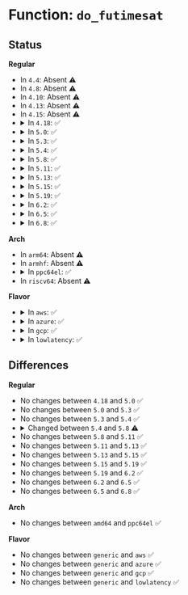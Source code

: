 # Function: <code>do_futimesat</code>

## Status
<b>Regular</b>
<ul>
<li>
In <code>4.4</code>: Absent ⚠️
</li>
<li>
In <code>4.8</code>: Absent ⚠️
</li>
<li>
In <code>4.10</code>: Absent ⚠️
</li>
<li>
In <code>4.13</code>: Absent ⚠️
</li>
<li>
In <code>4.15</code>: Absent ⚠️
</li>
<li>
<details>
<summary>In <code>4.18</code>: ✅</summary>

```c
long int do_futimesat(int dfd, const char *filename, struct timeval *utimes);
```

**Collision:** Unique Static

**Inline:** No

**Transformation:** False

**Instances:**

```
In fs/utimes.c (ffffffff812d2ee0)
Location: fs/utimes.c:187
Inline: False
Direct callers:
  - fs/utimes.c:__ia32_sys_utimes
  - fs/utimes.c:__x64_sys_utimes
  - fs/utimes.c:__ia32_sys_futimesat
  - fs/utimes.c:__x64_sys_futimesat
```
**Symbols:**

```
ffffffff812d2ee0-ffffffff812d2fb2: do_futimesat (STB_LOCAL)
```
</details>
</li>
<li>
<details>
<summary>In <code>5.0</code>: ✅</summary>

```c
long int do_futimesat(int dfd, const char *filename, struct timeval *utimes);
```

**Collision:** Unique Static

**Inline:** No

**Transformation:** False

**Instances:**

```
In fs/utimes.c (ffffffff812e8220)
Location: fs/utimes.c:165
Inline: False
Direct callers:
  - fs/utimes.c:__ia32_sys_utimes
  - fs/utimes.c:__x64_sys_utimes
  - fs/utimes.c:__ia32_sys_futimesat
  - fs/utimes.c:__x64_sys_futimesat
```
**Symbols:**

```
ffffffff812e8220-ffffffff812e82ed: do_futimesat (STB_LOCAL)
```
</details>
</li>
<li>
<details>
<summary>In <code>5.3</code>: ✅</summary>

```c
long int do_futimesat(int dfd, const char *filename, struct timeval *utimes);
```

**Collision:** Unique Static

**Inline:** No

**Transformation:** False

**Instances:**

```
In fs/utimes.c (ffffffff81306b20)
Location: fs/utimes.c:165
Inline: False
Direct callers:
  - fs/utimes.c:__ia32_sys_utimes
  - fs/utimes.c:__x64_sys_utimes
  - fs/utimes.c:__ia32_sys_futimesat
  - fs/utimes.c:__x64_sys_futimesat
```
**Symbols:**

```
ffffffff81306b20-ffffffff81306bf4: do_futimesat (STB_LOCAL)
```
</details>
</li>
<li>
<details>
<summary>In <code>5.4</code>: ✅</summary>

```c
long int do_futimesat(int dfd, const char *filename, struct timeval *utimes);
```

**Collision:** Unique Static

**Inline:** No

**Transformation:** False

**Instances:**

```
In fs/utimes.c (ffffffff81319b80)
Location: fs/utimes.c:163
Inline: False
Direct callers:
  - fs/utimes.c:__ia32_sys_utimes
  - fs/utimes.c:__x64_sys_utimes
  - fs/utimes.c:__ia32_sys_futimesat
  - fs/utimes.c:__x64_sys_futimesat
```
**Symbols:**

```
ffffffff81319b80-ffffffff81319c54: do_futimesat (STB_LOCAL)
```
</details>
</li>
<li>
<details>
<summary>In <code>5.8</code>: ✅</summary>

```c
long int do_futimesat(int dfd, const char *filename, struct __kernel_old_timeval *utimes);
```

**Collision:** Unique Static

**Inline:** No

**Transformation:** False

**Instances:**

```
In fs/utimes.c (ffffffff81353b10)
Location: fs/utimes.c:165
Inline: False
Direct callers:
  - fs/utimes.c:__ia32_sys_utimes
  - fs/utimes.c:__x64_sys_utimes
  - fs/utimes.c:__ia32_sys_futimesat
  - fs/utimes.c:__x64_sys_futimesat
```
**Symbols:**

```
ffffffff81353b10-ffffffff81353bd7: do_futimesat (STB_LOCAL)
```
</details>
</li>
<li>
<details>
<summary>In <code>5.11</code>: ✅</summary>

```c
long int do_futimesat(int dfd, const char *filename, struct __kernel_old_timeval *utimes);
```

**Collision:** Unique Static

**Inline:** No

**Transformation:** False

**Instances:**

```
In fs/utimes.c (ffffffff81360400)
Location: fs/utimes.c:172
Inline: False
Direct callers:
  - fs/utimes.c:__ia32_sys_utimes
  - fs/utimes.c:__x64_sys_utimes
  - fs/utimes.c:__ia32_sys_futimesat
  - fs/utimes.c:__x64_sys_futimesat
```
**Symbols:**

```
ffffffff81360400-ffffffff813604c7: do_futimesat (STB_LOCAL)
```
</details>
</li>
<li>
<details>
<summary>In <code>5.13</code>: ✅</summary>

```c
long int do_futimesat(int dfd, const char *filename, struct __kernel_old_timeval *utimes);
```

**Collision:** Unique Static

**Inline:** No

**Transformation:** False

**Instances:**

```
In fs/utimes.c (ffffffff81366eb0)
Location: fs/utimes.c:173
Inline: False
Direct callers:
  - fs/utimes.c:__ia32_sys_utimes
  - fs/utimes.c:__x64_sys_utimes
  - fs/utimes.c:__ia32_sys_futimesat
  - fs/utimes.c:__x64_sys_futimesat
```
**Symbols:**

```
ffffffff81366eb0-ffffffff81366f84: do_futimesat (STB_LOCAL)
```
</details>
</li>
<li>
<details>
<summary>In <code>5.15</code>: ✅</summary>

```c
long int do_futimesat(int dfd, const char *filename, struct __kernel_old_timeval *utimes);
```

**Collision:** Unique Static

**Inline:** No

**Transformation:** False

**Instances:**

```
In fs/utimes.c (ffffffff813b5a00)
Location: fs/utimes.c:173
Inline: False
Direct callers:
  - fs/utimes.c:__ia32_sys_utimes
  - fs/utimes.c:__x64_sys_utimes
  - fs/utimes.c:__ia32_sys_futimesat
  - fs/utimes.c:__x64_sys_futimesat
```
**Symbols:**

```
ffffffff813b5a00-ffffffff813b5ad4: do_futimesat (STB_LOCAL)
```
</details>
</li>
<li>
<details>
<summary>In <code>5.19</code>: ✅</summary>

```c
long int do_futimesat(int dfd, const char *filename, struct __kernel_old_timeval *utimes);
```

**Collision:** Unique Static

**Inline:** No

**Transformation:** False

**Instances:**

```
In fs/utimes.c (ffffffff8143ada0)
Location: fs/utimes.c:173
Inline: False
Direct callers:
  - fs/utimes.c:__ia32_sys_utimes
  - fs/utimes.c:__x64_sys_utimes
  - fs/utimes.c:__ia32_sys_futimesat
  - fs/utimes.c:__x64_sys_futimesat
```
**Symbols:**

```
ffffffff8143ada0-ffffffff8143aec6: do_futimesat (STB_LOCAL)
```
</details>
</li>
<li>
<details>
<summary>In <code>6.2</code>: ✅</summary>

```c
long int do_futimesat(int dfd, const char *filename, struct __kernel_old_timeval *utimes);
```

**Collision:** Unique Static

**Inline:** No

**Transformation:** False

**Instances:**

```
In fs/utimes.c (ffffffff814c9280)
Location: fs/utimes.c:173
Inline: False
Direct callers:
  - fs/utimes.c:__ia32_sys_utimes
  - fs/utimes.c:__x64_sys_utimes
  - fs/utimes.c:__ia32_sys_futimesat
  - fs/utimes.c:__x64_sys_futimesat
```
**Symbols:**

```
ffffffff814c9280-ffffffff814c93a6: do_futimesat (STB_LOCAL)
```
</details>
</li>
<li>
<details>
<summary>In <code>6.5</code>: ✅</summary>

```c
long int do_futimesat(int dfd, const char *filename, struct __kernel_old_timeval *utimes);
```

**Collision:** Unique Static

**Inline:** No

**Transformation:** False

**Instances:**

```
In fs/utimes.c (ffffffff814ff4c0)
Location: fs/utimes.c:174
Inline: False
Direct callers:
  - fs/utimes.c:__ia32_sys_utimes
  - fs/utimes.c:__x64_sys_utimes
  - fs/utimes.c:__ia32_sys_futimesat
  - fs/utimes.c:__x64_sys_futimesat
```
**Symbols:**

```
ffffffff814ff4c0-ffffffff814ff5e6: do_futimesat (STB_LOCAL)
```
</details>
</li>
<li>
<details>
<summary>In <code>6.8</code>: ✅</summary>

```c
long int do_futimesat(int dfd, const char *filename, struct __kernel_old_timeval *utimes);
```

**Collision:** Unique Static

**Inline:** No

**Transformation:** False

**Instances:**

```
In fs/utimes.c (ffffffff815340e0)
Location: fs/utimes.c:174
Inline: False
Direct callers:
  - fs/utimes.c:__ia32_sys_utimes
  - fs/utimes.c:__x64_sys_utimes
  - fs/utimes.c:__ia32_sys_futimesat
  - fs/utimes.c:__x64_sys_futimesat
```
**Symbols:**

```
ffffffff815340e0-ffffffff81534206: do_futimesat (STB_LOCAL)
```
</details>
</li>
</ul>
<b>Arch</b>
<ul>
<li>
In <code>arm64</code>: Absent ⚠️
</li>
<li>
In <code>armhf</code>: Absent ⚠️
</li>
<li>
<details>
<summary>In <code>ppc64el</code>: ✅</summary>

```c
long int do_futimesat(int dfd, const char *filename, struct timeval *utimes);
```

**Collision:** Unique Static

**Inline:** No

**Transformation:** False

**Instances:**

```
In fs/utimes.c (c0000000004d35e0)
Location: fs/utimes.c:163
Inline: False
Direct callers:
  - fs/utimes.c:__se_sys_utimes
  - fs/utimes.c:__se_sys_futimesat
```
**Symbols:**

```
c0000000004d35e0-c0000000004d36d8: do_futimesat (STB_LOCAL)
```
</details>
</li>
<li>
In <code>riscv64</code>: Absent ⚠️
</li>
</ul>
<b>Flavor</b>
<ul>
<li>
<details>
<summary>In <code>aws</code>: ✅</summary>

```c
long int do_futimesat(int dfd, const char *filename, struct timeval *utimes);
```

**Collision:** Unique Static

**Inline:** No

**Transformation:** False

**Instances:**

```
In fs/utimes.c (ffffffff81312160)
Location: fs/utimes.c:163
Inline: False
Direct callers:
  - fs/utimes.c:__ia32_sys_utimes
  - fs/utimes.c:__x64_sys_utimes
  - fs/utimes.c:__ia32_sys_futimesat
  - fs/utimes.c:__x64_sys_futimesat
```
**Symbols:**

```
ffffffff81312160-ffffffff81312234: do_futimesat (STB_LOCAL)
```
</details>
</li>
<li>
<details>
<summary>In <code>azure</code>: ✅</summary>

```c
long int do_futimesat(int dfd, const char *filename, struct timeval *utimes);
```

**Collision:** Unique Static

**Inline:** No

**Transformation:** False

**Instances:**

```
In fs/utimes.c (ffffffff81302d70)
Location: fs/utimes.c:163
Inline: False
Direct callers:
  - fs/utimes.c:__ia32_sys_utimes
  - fs/utimes.c:__x64_sys_utimes
  - fs/utimes.c:__ia32_sys_futimesat
  - fs/utimes.c:__x64_sys_futimesat
```
**Symbols:**

```
ffffffff81302d70-ffffffff81302e44: do_futimesat (STB_LOCAL)
```
</details>
</li>
<li>
<details>
<summary>In <code>gcp</code>: ✅</summary>

```c
long int do_futimesat(int dfd, const char *filename, struct timeval *utimes);
```

**Collision:** Unique Static

**Inline:** No

**Transformation:** False

**Instances:**

```
In fs/utimes.c (ffffffff8130ff50)
Location: fs/utimes.c:163
Inline: False
Direct callers:
  - fs/utimes.c:__ia32_sys_utimes
  - fs/utimes.c:__x64_sys_utimes
  - fs/utimes.c:__ia32_sys_futimesat
  - fs/utimes.c:__x64_sys_futimesat
```
**Symbols:**

```
ffffffff8130ff50-ffffffff81310024: do_futimesat (STB_LOCAL)
```
</details>
</li>
<li>
<details>
<summary>In <code>lowlatency</code>: ✅</summary>

```c
long int do_futimesat(int dfd, const char *filename, struct timeval *utimes);
```

**Collision:** Unique Static

**Inline:** No

**Transformation:** False

**Instances:**

```
In fs/utimes.c (ffffffff81321750)
Location: fs/utimes.c:163
Inline: False
Direct callers:
  - fs/utimes.c:__ia32_sys_utimes
  - fs/utimes.c:__x64_sys_utimes
  - fs/utimes.c:__ia32_sys_futimesat
  - fs/utimes.c:__x64_sys_futimesat
```
**Symbols:**

```
ffffffff81321750-ffffffff81321824: do_futimesat (STB_LOCAL)
```
</details>
</li>
</ul>

## Differences
<b>Regular</b>
<ul>
<li>
No changes between <code>4.18</code> and <code>5.0</code> ✅
</li>
<li>
No changes between <code>5.0</code> and <code>5.3</code> ✅
</li>
<li>
No changes between <code>5.3</code> and <code>5.4</code> ✅
</li>
<li>
<details>
<summary>Changed between <code>5.4</code> and <code>5.8</code> ⚠️</summary>
<ul>
<li>
<b>Param type changed. </b>
<code>struct timeval *utimes</code> ➡️ <code>struct __kernel_old_timeval *utimes</code>
</li>
</ul>
</details>
</li>
<li>
No changes between <code>5.8</code> and <code>5.11</code> ✅
</li>
<li>
No changes between <code>5.11</code> and <code>5.13</code> ✅
</li>
<li>
No changes between <code>5.13</code> and <code>5.15</code> ✅
</li>
<li>
No changes between <code>5.15</code> and <code>5.19</code> ✅
</li>
<li>
No changes between <code>5.19</code> and <code>6.2</code> ✅
</li>
<li>
No changes between <code>6.2</code> and <code>6.5</code> ✅
</li>
<li>
No changes between <code>6.5</code> and <code>6.8</code> ✅
</li>
</ul>
<b>Arch</b>
<ul>
<li>
No changes between <code>amd64</code> and <code>ppc64el</code> ✅
</li>
</ul>
<b>Flavor</b>
<ul>
<li>
No changes between <code>generic</code> and <code>aws</code> ✅
</li>
<li>
No changes between <code>generic</code> and <code>azure</code> ✅
</li>
<li>
No changes between <code>generic</code> and <code>gcp</code> ✅
</li>
<li>
No changes between <code>generic</code> and <code>lowlatency</code> ✅
</li>
</ul>
